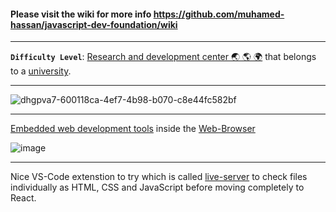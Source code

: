 #### Please visit the wiki for more info https://github.com/muhamed-hassan/javascript-dev-foundation/wiki

***

**`Difficulty Level`**: [Research and development center 🌏 🌎 🌍](https://en.wikipedia.org/wiki/Research_and_development) that belongs to a [university](https://en.wikipedia.org/wiki/University).

***

![dhgpva7-600118ca-4ef7-4b98-b070-c8e44fc582bf](https://github.com/user-attachments/assets/774f43cb-6608-4317-8a88-d5ce937e7efe)

***

[Embedded web development tools](https://en.wikipedia.org/wiki/Web_development_tools) inside the [Web-Browser](https://en.wikipedia.org/wiki/Web_browser)

![image](https://user-images.githubusercontent.com/17825804/233767811-e842b1d5-99dc-4a2e-94f6-9c0c9a9a3b08.png)

***

Nice VS-Code extenstion to try which is called [live-server](https://marketplace.visualstudio.com/items?itemName=ritwickdey.LiveServer) to check files individually as HTML, CSS and JavaScript before moving completely to React.
